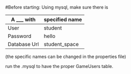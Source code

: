 #Before starting:
Using mysql, make sure there is

| A ___ with | specified name |
| --- | --- |
| User | student |
| Password | hello |
| Database Url | student_space |

(the specific names can be changed in the properties file)

run the .mysql to have the proper GameUsers table.